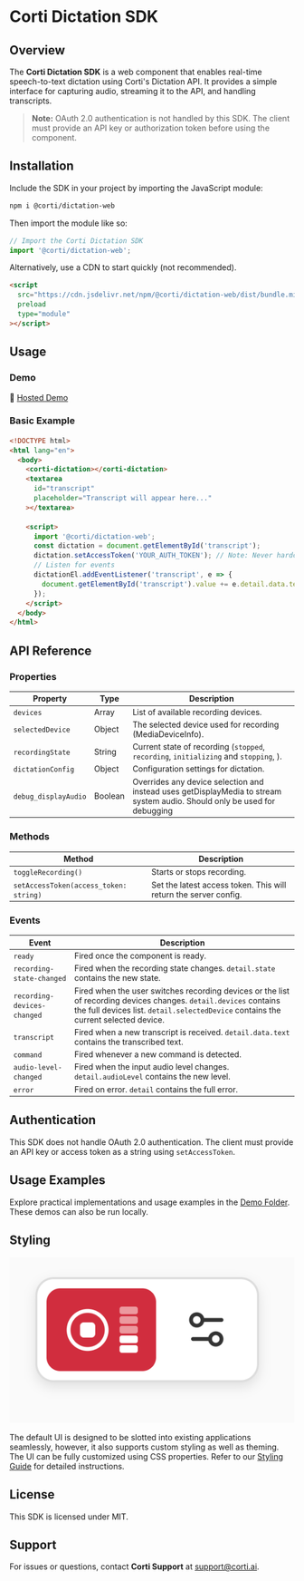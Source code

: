 # Corti Dictation SDK

## Overview

The **Corti Dictation SDK** is a web component that enables real-time speech-to-text dictation using Corti's Dictation API. It provides a simple interface for capturing audio, streaming it to the API, and handling transcripts.

> **Note:** OAuth 2.0 authentication is not handled by this SDK. The client must provide an API key or authorization token before using the component.

## Installation

Include the SDK in your project by importing the JavaScript module:

```html
npm i @corti/dictation-web
```

Then import the module like so:

```js
// Import the Corti Dictation SDK
import '@corti/dictation-web';
```

Alternatively, use a CDN to start quickly (not recommended).

```html
<script
  src="https://cdn.jsdelivr.net/npm/@corti/dictation-web/dist/bundle.min.js"
  preload
  type="module"
></script>
```

## Usage

### Demo

🚀 [Hosted Demo](https://codepen.io/hccullen/pen/OPJmxQR)

### Basic Example

```html
<!DOCTYPE html>
<html lang="en">
  <body>
    <corti-dictation></corti-dictation>
    <textarea
      id="transcript"
      placeholder="Transcript will appear here..."
    ></textarea>

    <script>
      import '@corti/dictation-web';
      const dictation = document.getElementById('transcript');
      dictation.setAccessToken('YOUR_AUTH_TOKEN'); // Note: Never hardcode tokens
      // Listen for events
      dictationEl.addEventListener('transcript', e => {
        document.getElementById('transcript').value += e.detail.data.text + ' ';
      });
    </script>
  </body>
</html>
```

## API Reference

### Properties

| Property             | Type    | Description                                                                                                               |
| -------------------- | ------- | ------------------------------------------------------------------------------------------------------------------------- |
| `devices`            | Array   | List of available recording devices.                                                                                      |
| `selectedDevice`     | Object  | The selected device used for recording (MediaDeviceInfo).                                                                 |
| `recordingState`     | String  | Current state of recording (`stopped`, `recording`, `initializing` and `stopping`, ).                                     |
| `dictationConfig`    | Object  | Configuration settings for dictation.                                                                                     |
| `debug_displayAudio` | Boolean | Overrides any device selection and instead uses getDisplayMedia to stream system audio. Should only be used for debugging |

### Methods

| Method                                 | Description                                                      |
| -------------------------------------- | ---------------------------------------------------------------- |
| `toggleRecording()`                    | Starts or stops recording.                                       |
| `setAccessToken(access_token: string)` | Set the latest access token. This will return the server config. |

### Events

| Event                       | Description                                                                                                                                                                                             |
| --------------------------- | ------------------------------------------------------------------------------------------------------------------------------------------------------------------------------------------------------- |
| `ready`                     | Fired once the component is ready.                                                                                                                                                                      |
| `recording-state-changed`   | Fired when the recording state changes. `detail.state` contains the new state.                                                                                                                          |
| `recording-devices-changed` | Fired when the user switches recording devices or the list of recording devices changes. `detail.devices` contains the full devices list. `detail.selectedDevice` contains the current selected device. |
| `transcript`                | Fired when a new transcript is received. `detail.data.text` contains the transcribed text.                                                                                                              |
| `command`                   | Fired whenever a new command is detected.                                                                                                                                                               |
| `audio-level-changed`       | Fired when the input audio level changes. `detail.audioLevel` contains the new level.                                                                                                                   |
| `error`                     | Fired on error. `detail` contains the full error.                                                                                                                                                       |

## Authentication

This SDK does not handle OAuth 2.0 authentication. The client must provide an API key or access token as a string using `setAccessToken`.

## Usage Examples

Explore practical implementations and usage examples in the [Demo Folder](https://github.com/corticph/dictation-web-sdk/tree/main/demo). These demos can also be run locally.

## Styling

![UI Overview](https://github.com/corticph/dictation-web-sdk/blob/main/docs/ui.png)

The default UI is designed to be slotted into existing applications seamlessly, however, it also supports custom styling as well as theming. The UI can be fully customized using CSS properties. Refer to our [Styling Guide](https://github.com/corticph/dictation-web-sdk/blob/main/docs/styling.md) for detailed instructions.

## License

This SDK is licensed under MIT.

## Support

For issues or questions, contact **Corti Support** at [support@corti.ai](mailto:help@corti.ai).
